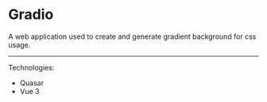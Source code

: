 # Gradio

A web application used to create and generate gradient background for css usage.

---

Technologies:

- Quasar
- Vue 3
